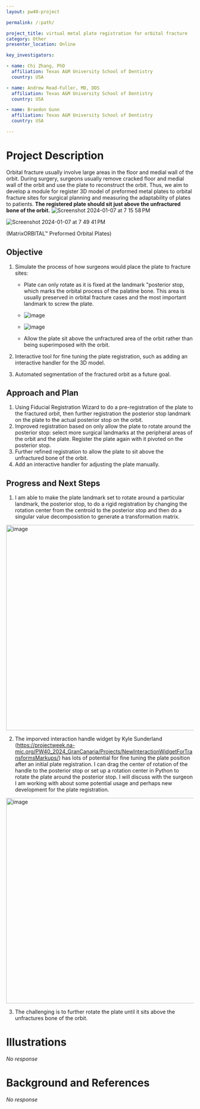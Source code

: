 ```yaml
---
layout: pw40-project

permalink: /:path/

project_title: virtual metal plate registration for orbital fracture
category: Other
presenter_location: Online

key_investigators:

- name: Chi Zhang, PhD
  affiliation: Texas A&M University School of Dentistry
  country: USA

- name: Andrew Read-Fuller, MD, DDS
  affiliation: Texas A&M University School of Dentistry
  country: USA

- name: Braedon Gunn
  affiliation: Texas A&M University School of Dentistry
  country: USA

---
```


# Project Description

<!-- Add a short paragraph describing the project. -->

Orbital fracture usually involve large areas in the floor and medial wall of the orbit. During surgery, surgeons usually remove cracked floor and medial wall of the orbit and use the plate to reconstruct the orbit. Thus, we aim to develop a module for register 3D model of preformed metal plates to orbital fracture sites for surgical planning and measuring the adaptability of plates to patients. **The registered plate should sit just above the unfractured bone of the orbit.**
![Screenshot 2024-01-07 at 7 15 58 PM](https://github.com/NA-MIC/ProjectWeek/assets/80793828/57ac9554-c731-4469-ae0d-96c396b80331)

![Screenshot 2024-01-07 at 7 49 41 PM](https://github.com/NA-MIC/ProjectWeek/assets/80793828/1d87c9e6-fddc-40d8-96d7-eb1703b8ddf4)

(MatrixORBITAL™ Preformed Orbital Plates)

## Objective

<!-- Describe here WHAT you would like to achieve (what you will have as end result). -->
1. Simulate the process of how surgeons would place the plate to fracture sites:

    - Plate can only rotate as it is fixed at the landmark "posterior stop, which marks the orbital process of the palatine bone. This area is usually preserved in orbital fracture cases and the most important landmark to screw the plate.
    - ![image](https://github.com/NA-MIC/ProjectWeek/assets/80793828/ce362a75-ca3b-4953-94ff-20015473d77a)
    - ![image](https://github.com/NA-MIC/ProjectWeek/assets/80793828/5c795578-a7ad-4dc7-9ff8-6d9774f17ed2)


    - Allow the plate sit above the unfractured area of the orbit rather than being superimposed with the orbit.


2.  Interactive tool for fine tuning the plate registration, such as adding an interactive handler for the 3D model.

3.  Automated segmentation of the fractured orbit as a future goal.

## Approach and Plan

<!-- Describe here HOW you would like to achieve the objectives stated above. -->

1.  Using Fiducial Registration Wizard to do a pre-registration of the plate to the fractured orbit, then further registration the posterior stop landmark on the plate to the actual posterior stop on the orbit.
2.  Improved registration based on only allow the plate to rotate around the posterior stop: select more surgical landmarks at the peripheral areas of the orbit and the plate. Register the plate again with it pivoted on the posterior stop.
3.  Further refined registration to allow the plate to sit above the unfractured bone of the orbit.
4.  Add an interactive handler for adjusting the plate manually.

## Progress and Next Steps

<!-- Update this section as you make progress, describing of what you have ACTUALLY DONE.
     If there are specific steps that you could not complete then you can describe them here, too. -->

1.  I am able to make the plate landmark set to rotate around a particular landmark, the posterior stop, to do a rigid registration by changing the rotation center from the centroid to the posterior stop and then do a singular value decomposistion to generate a transformation matrix.
<img width="550" alt="image" src="https://github.com/NA-MIC/ProjectWeek/assets/80793828/abf6e5da-b2e7-447e-921f-253c5e021505">

2.  The imporved interaction handle widget by Kyle Sunderland (https://projectweek.na-mic.org/PW40_2024_GranCanaria/Projects/NewInteractionWidgetForTransformsMarkups/) has lots of potential for fine tuning the plate position after an initial plate registration. I can drag the center of rotation of the handle to the posterior stop or set up a rotation center in Python to rotate the plate around the posterior stop. I will discuss with the surgeon I am working with about some potential usage and perhaps new development for the plate registration.

<img width="550" alt="image" src="https://github.com/NA-MIC/ProjectWeek/assets/80793828/98044f4e-d466-4379-bbed-828b63856dd4">


3.  The challenging is to further rotate the plate until it sits above the unfractures bone of the orbit.

# Illustrations

<!-- Add pictures and links to videos that demonstrate what has been accomplished. -->

*No response*

# Background and References

<!-- If you developed any software, include link to the source code repository.
     If possible, also add links to sample data, and to any relevant publications. -->

*No response*
